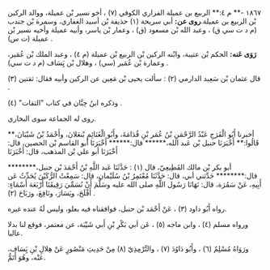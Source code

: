 ١٨٦٧ -** م ٤:** الربيع بن عميلة الفزاري الكوفي (٧) ، أخو نسير بْن عميلة، ووالد الركين بْن الربيع بن عميلة.**روى عن:** أبي سريحة (١) حذيفة بْن أسيد الغفاري، وسمرة بْن جندب (م د ت سي ق) ، وعبد الله بْن مسعود (ق) ، وعمار بْن ياسر، وأبيه عميلة وأخيه نسير بْن عميلة (ت س) .

**رَوَى عَنه:** الحكم بْن عتيبة، وابْنه الركين بْن الربيع بْن عميلة (م ٤) ، وعبد الملك بْن عُمَير، وعمارة بْن عُمَير (سي) ، وهلال بْن يَِسَاف (م د ت سي) .

قال عثمان بْن سَعِيد الدارمي (٢) : سألت يحيى بْن مَعِين عن الركين وأبيه فقال: ثقتين (٣) .

وذكره ابنُ حِبَّان في كتاب "الثقات" (٤) .

روى له الجماعة سوى البخاري.

أخبرنا أَبُو الْفَرَجِ عَبْدُ الرَّحْمَنِ بْنُ عُمَر بْنِ قُدَامَةَ، وأَبُو الْغَنَائِمِ بْنعَلانَ، وأَحْمَدُ بْنُ شَيْبَانَ،** قَالُوا:** أَخْبَرَنَا حنبل بْن عَبد الله،****** قال:****** أَخْبَرَنَا أبو القاسم بْن الحصين، قال: أَخْبَرَنَا أبو علي بْن المذهب، قال: أَخْبَرَنَا

أبو بكر بْن مالك القَطِيعِيّ، قال (١) : حَدَّثَنَا عَبد اللَّهِ بْنُ أَحْمَدَ بْن حنبل،******** قال:******** حَدَّثني أبي، قال: حَدَّثَنَا مُعْتَمِرُ بْنُ سُلَيْمان، قال: سَمِعْتُ الرُّكَيْنَ يُحَدِّثُ عَن أَبِيهِ، عَنْ سَمُرَة، قال: نَهَانَا رَسُول اللَّهِ صلى الله عليه وسَلَّمَ أَنْ نُسَمِّيَ رَقِيقَنَا أَرْبَعَهَ أَسْمَاءٍ: أَفْلَحَ، ويَسَارَ، ونَافِعَ، ورَبَاحَ (٢) .

رواه أَبُو داود (٣) ، عَنْ أَحْمَد بْن حنبل، فوافقناه فيه بعلو، وليس لَهُ عنده غيره.

ورواه مسلم (٤) ، وابن ماجه (٥) ، عَن أبي بَكْرِ بْنِ أَبي شَيْبَة، عن معتمر، فوقع لنا بدلا عاليا.

ورَوَاهُ مُسْلِمٌ (٦) ، وأَبُو دَاوُدَ (٧) ، والتِّرْمِذِيّ (٨) مِنْ حَدِيثِ مَنْصُورٍ عَنْ هِلالِ بْنِ يَِسَاف، عَنْه، وهُوَ أَتَمُّ.